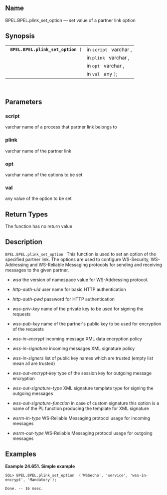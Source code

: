 <div>

<div>

</div>

<div>

## Name

BPEL.BPEL.plink_set_option — set value of a partner link option

</div>

<div>

## Synopsis

<div>

|                                         |                        |
|-----------------------------------------|------------------------|
| ` `**`BPEL.BPEL.plink_set_option`**` (` | in `script ` varchar , |
|                                         | in `plink ` varchar ,  |
|                                         | in `opt ` varchar ,    |
|                                         | in `val ` any `)`;     |

<div>

 

</div>

</div>

</div>

<div>

## Parameters

<div>

### script

<span class="type">varchar </span> name of a process that partner link
belongs to

</div>

<div>

### plink

<span class="type">varchar </span> name of the partner link

</div>

<div>

### opt

<span class="type">varchar </span> name of the options to be set

</div>

<div>

### val

<span class="type">any </span> value of the option to be set

</div>

</div>

<div>

## Return Types

The function has no return value

</div>

<div>

## Description

`BPEL.BPEL.plink_set_option ` This function is used to set an option of
the specified partner link. The options are used to configure
WS-Security, WS-Addressing and WS-Reliable Messaging protocols for
sending and receiving messages to the given partner.

<div>

- <span class="emphasis">*wsa* </span> the version of namespace value
  for WS-Addressing protocol.

- <span class="emphasis">*http-auth-uid* </span> user name for basic
  HTTP authentication

- <span class="emphasis">*http-auth-pwd* </span> password for HTTP
  authentication

- <span class="emphasis">*wss-priv-key* </span> name of the private key
  to be used for signing the requests

- <span class="emphasis">*wss-pub-key* </span> name of the partner's
  public key to be used for encryption of the requests

- <span class="emphasis">*wss-in-encrypt* </span> incoming message XML
  data encryption policy

- <span class="emphasis">*wss-in-signature* </span> incoming messages
  XML signature policy

- <span class="emphasis">*wss-in-signers* </span> list of public key
  names which are trusted (empty list mean all are trusted)

- <span class="emphasis">*wss-out-encrypt-key* </span> type of the
  session key for outgoing message encryption

- <span class="emphasis">*wss-out-signature-type* </span> XML signature
  template type for signing the outgoing messages

- <span class="emphasis">*wss-out-signature-function* </span> in case of
  custom signature this option is a name of the PL function producing
  the template for XML signature

- <span class="emphasis">*wsrm-in-type* </span> WS-Reliable Messaging
  protocol usage for incoming messages

- <span class="emphasis">*wsrm-out-type* </span> WS-Reliable Messaging
  protocol usage for outgoing messages

</div>

</div>

<div>

## Examples

<div>

**Example 24.651. Simple example**

<div>

``` screen
SQL> BPEL.BPEL.plink_set_option  ('WSSecho', 'service', 'wss-in-encrypt', 'Mandatory');

Done. -- 16 msec.
```

</div>

</div>

  

</div>

</div>
